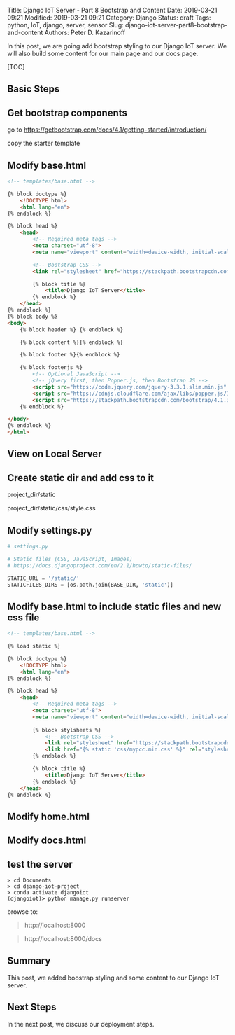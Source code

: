 Title: Django IoT Server - Part 8 Bootstrap and Content
Date: 2019-03-21 09:21
Modified: 2019-03-21 09:21
Category: Django
Status: draft
Tags: python, IoT, django, server, sensor
Slug: django-iot-server-part8-bootstrap-and-content
Authors: Peter D. Kazarinoff

In this post, we are going add bootstrap styling to our Django IoT server. We will also build some content for our main page and our docs page.

[TOC]

## Basic Steps

## Get bootstrap components

go to 
https://getbootstrap.com/docs/4.1/getting-started/introduction/

copy the starter template

## Modify base.html

```html
<!-- templates/base.html -->

{% block doctype %}
    <!DOCTYPE html>
    <html lang="en">
{% endblock %}

{% block head %}
    <head>
        <!-- Required meta tags -->
        <meta charset="utf-8">
        <meta name="viewport" content="width=device-width, initial-scale=1, shrink-to-fit=no">

        <!-- Bootstrap CSS -->
        <link rel="stylesheet" href="https://stackpath.bootstrapcdn.com/bootstrap/4.1.3/css/bootstrap.min.css" integrity="sha384-MCw98/SFnGE8fJT3GXwEOngsV7Zt27NXFoaoApmYm81iuXoPkFOJwJ8ERdknLPMO" crossorigin="anonymous">

        {% block title %}
            <title>Django IoT Server</title>
        {% endblock %}
    </head>
{% endblock %}
{% block body %}
<body>
    {% block header %} {% endblock %}

    {% block content %}{% endblock %}

    {% block footer %}{% endblock %}

    {% block footerjs %}
        <!-- Optional JavaScript -->
        <!-- jQuery first, then Popper.js, then Bootstrap JS -->
        <script src="https://code.jquery.com/jquery-3.3.1.slim.min.js" integrity="sha384-q8i/X+965DzO0rT7abK41JStQIAqVgRVzpbzo5smXKp4YfRvH+8abtTE1Pi6jizo" crossorigin="anonymous"></script>
        <script src="https://cdnjs.cloudflare.com/ajax/libs/popper.js/1.14.3/umd/popper.min.js" integrity="sha384-ZMP7rVo3mIykV+2+9J3UJ46jBk0WLaUAdn689aCwoqbBJiSnjAK/l8WvCWPIPm49" crossorigin="anonymous"></script>
        <script src="https://stackpath.bootstrapcdn.com/bootstrap/4.1.3/js/bootstrap.min.js" integrity="sha384-ChfqqxuZUCnJSK3+MXmPNIyE6ZbWh2IMqE241rYiqJxyMiZ6OW/JmZQ5stwEULTy" crossorigin="anonymous"></script>
    {% endblock %}

</body>
{% endblock %}
</html>

```

## View on Local Server

## Create static dir and add css to it

project_dir/static

project_dir/static/css/style.css

## Modify settings.py

```python
# settings.py

# Static files (CSS, JavaScript, Images)
# https://docs.djangoproject.com/en/2.1/howto/static-files/

STATIC_URL = '/static/'
STATICFILES_DIRS = [os.path.join(BASE_DIR, 'static')]

```

## Modify base.html to include static files and new css file

```html
<!-- templates/base.html -->

{% load static %}

{% block doctype %}
    <!DOCTYPE html>
    <html lang="en">
{% endblock %}

{% block head %}
    <head>
        <!-- Required meta tags -->
        <meta charset="utf-8">
        <meta name="viewport" content="width=device-width, initial-scale=1, shrink-to-fit=no">
        
        {% block stylsheets %}
            <!-- Bootstrap CSS -->
            <link rel="stylesheet" href="https://stackpath.bootstrapcdn.com/bootstrap/4.1.3/css/bootstrap.min.css" integrity="sha384-MCw98/SFnGE8fJT3GXwEOngsV7Zt27NXFoaoApmYm81iuXoPkFOJwJ8ERdknLPMO" crossorigin="anonymous">
            <link href="{% static 'css/mypcc.min.css' %}" rel="stylesheet">
        {% endblock %}

        {% block title %}
            <title>Django IoT Server</title>
        {% endblock %}
    </head>
{% endblock %}
```

## Modify home.html

## Modify docs.html

## test the server

```text
> cd Documents
> cd django-iot-project
> conda activate djangoiot
(djangoiot)> python manage.py runserver
```

browse to:

 > http://localhost:8000

 > http://localhost:8000/docs


## Summary

This post, we added boostrap styling and some content to our Django IoT server.

## Next Steps

In the next post, we discuss our deployment steps.
